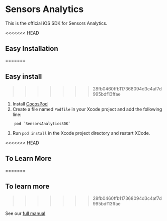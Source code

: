 # Sensors Analytics

This is the official iOS SDK for Sensors Analytics.

<<<<<<< HEAD
## Easy Installation
=======
## Easy install
>>>>>>> 28fb0460ffb117368094d3c4af7d995bdf13ffae

  1. Install [CocosPod](http://cocoapods.org/)
  2. Create a file named `Podfile` in your Xcode project and add the following line:
```
    pod `SensorsAnalyticsSDK`
```
  3. Run `pod install` in the Xcode project directory and restart XCode.

<<<<<<< HEAD
## To Learn More
=======
## To learn more
>>>>>>> 28fb0460ffb117368094d3c4af7d995bdf13ffae

See our [full manual](http://www.sensorsdata.cn/manual/ios_sdk.html)
